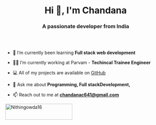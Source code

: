 <h1 align="center">Hi 👋, I'm Chandana</h1>
<h3 align="center">A passionate developer from India </h3>

<br>
<br>

- 🌱 I’m currently been learning **Full stack web development**

- 👨‍💻 I’m currently working at Parvam - **Techincal Trainee Engineer**

  
- 💻 All of my projects are available on [GitHub](https://github.com/ChandanaBG10)

- 💬 Ask me about **Programming, Full stackDevelopment,**

- 📫 Reach out to me at **chandanac641@gmail.com**




<p><a href="https://www.buymeacoffee.com/nithingowda16"> <img align="left" src="https://cdn.buymeacoffee.com/buttons/v2/default-yellow.png" height="50" width="210" alt="Nithingowda16" /></a></p><br><br>
